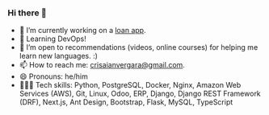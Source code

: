 ### Hi there 👋

- 🔭 I’m currently working on a [loan app](https://crisaianvergara.com/).
- 🌱 Learning DevOps!
- 🤔 I’m open to recommendations (videos, online courses) for helping me learn new languages. :)
- 📫 How to reach me: crisaianvergara@gmail.com.
- 😄 Pronouns: he/him
- 👩🏻‍💻 Tech skills: Python, PostgreSQL, Docker, Nginx, Amazon Web Services (AWS), Git, Linux, Odoo, ERP, Django, Django REST Framework (DRF), Next.js, Ant Design, Bootstrap, Flask, MySQL, TypeScript

